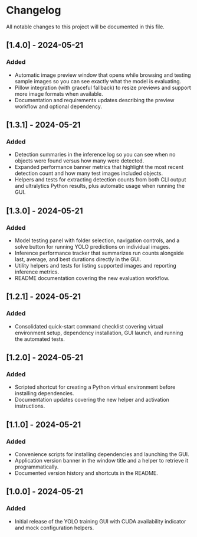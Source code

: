 # Changelog

All notable changes to this project will be documented in this file.

## [1.4.0] - 2024-05-21
### Added
- Automatic image preview window that opens while browsing and testing sample
  images so you can see exactly what the model is evaluating.
- Pillow integration (with graceful fallback) to resize previews and support
  more image formats when available.
- Documentation and requirements updates describing the preview workflow and
  optional dependency.

## [1.3.1] - 2024-05-21
### Added
- Detection summaries in the inference log so you can see when no objects were
  found versus how many were detected.
- Expanded performance banner metrics that highlight the most recent detection
  count and how many test images included objects.
- Helpers and tests for extracting detection counts from both CLI output and
  ultralytics Python results, plus automatic usage when running the GUI.

## [1.3.0] - 2024-05-21
### Added
- Model testing panel with folder selection, navigation controls, and a solve
  button for running YOLO predictions on individual images.
- Inference performance tracker that summarizes run counts alongside last,
  average, and best durations directly in the GUI.
- Utility helpers and tests for listing supported images and reporting
  inference metrics.
- README documentation covering the new evaluation workflow.

## [1.2.1] - 2024-05-21
### Added
- Consolidated quick-start command checklist covering virtual environment setup,
  dependency installation, GUI launch, and running the automated tests.

## [1.2.0] - 2024-05-21
### Added
- Scripted shortcut for creating a Python virtual environment before installing dependencies.
- Documentation updates covering the new helper and activation instructions.

## [1.1.0] - 2024-05-21
### Added
- Convenience scripts for installing dependencies and launching the GUI.
- Application version banner in the window title and a helper to retrieve it programmatically.
- Documented version history and shortcuts in the README.

## [1.0.0] - 2024-05-21
### Added
- Initial release of the YOLO training GUI with CUDA availability indicator and mock configuration helpers.
